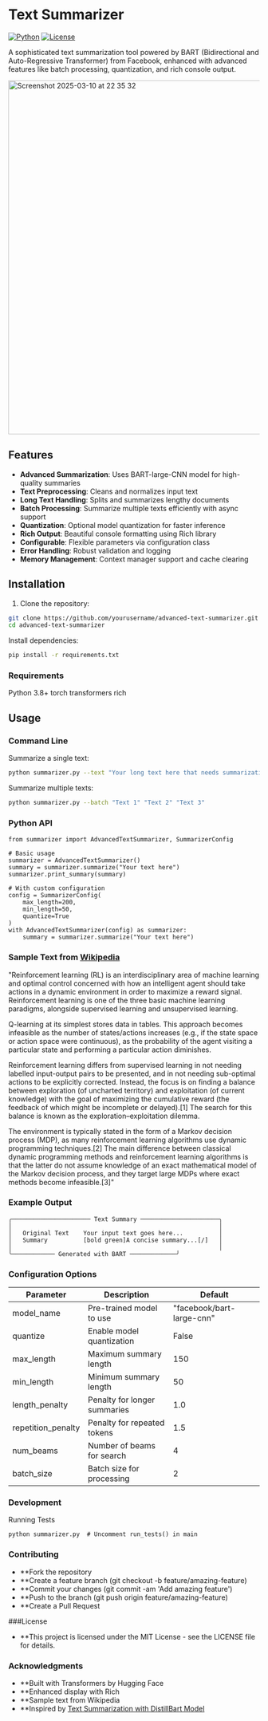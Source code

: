 # Text Summarizer

[![Python](https://img.shields.io/badge/Python-3.8+-blue.svg)](https://www.python.org/)
[![License](https://img.shields.io/badge/License-MIT-green.svg)](LICENSE)

A sophisticated text summarization tool powered by BART (Bidirectional and Auto-Regressive Transformer) from Facebook, enhanced with advanced features like batch processing, quantization, and rich console output.


<img width="710" alt="Screenshot 2025-03-10 at 22 35 32" src="https://github.com/user-attachments/assets/021120dd-3c75-45cd-aeba-d8e64bb353a3" />



## Features

- **Advanced Summarization**: Uses BART-large-CNN model for high-quality summaries
- **Text Preprocessing**: Cleans and normalizes input text
- **Long Text Handling**: Splits and summarizes lengthy documents
- **Batch Processing**: Summarize multiple texts efficiently with async support
- **Quantization**: Optional model quantization for faster inference
- **Rich Output**: Beautiful console formatting using Rich library
- **Configurable**: Flexible parameters via configuration class
- **Error Handling**: Robust validation and logging
- **Memory Management**: Context manager support and cache clearing

## Installation

1. Clone the repository:
```bash
git clone https://github.com/yourusername/advanced-text-summarizer.git
cd advanced-text-summarizer
```
Install dependencies:
```bash
pip install -r requirements.txt
```

### Requirements
Python 3.8+
torch
transformers
rich

## Usage

### Command Line
Summarize a single text:

```bash
python summarizer.py --text "Your long text here that needs summarization"
```

Summarize multiple texts:

```bash
python summarizer.py --batch "Text 1" "Text 2" "Text 3"
```


### Python API
```
from summarizer import AdvancedTextSummarizer, SummarizerConfig

# Basic usage
summarizer = AdvancedTextSummarizer()
summary = summarizer.summarize("Your text here")
summarizer.print_summary(summary)

# With custom configuration
config = SummarizerConfig(
    max_length=200,
    min_length=50,
    quantize=True
)
with AdvancedTextSummarizer(config) as summarizer:
    summary = summarizer.summarize("Your text here")
```

### Sample Text from [Wikipedia](https://en.wikipedia.org/wiki/Reinforcement_learning)

"Reinforcement learning (RL) is an interdisciplinary area of machine learning and optimal control concerned with how an intelligent agent should take actions in a dynamic environment in order to maximize a reward signal. Reinforcement learning is one of the three basic machine learning paradigms, alongside supervised learning and unsupervised learning.

Q-learning at its simplest stores data in tables. This approach becomes infeasible as the number of states/actions increases (e.g., if the state space or action space were continuous), as the probability of the agent visiting a particular state and performing a particular action diminishes.

Reinforcement learning differs from supervised learning in not needing labelled input-output pairs to be presented, and in not needing sub-optimal actions to be explicitly corrected. Instead, the focus is on finding a balance between exploration (of uncharted territory) and exploitation (of current knowledge) with the goal of maximizing the cumulative reward (the feedback of which might be incomplete or delayed).[1] The search for this balance is known as the exploration–exploitation dilemma.

The environment is typically stated in the form of a Markov decision process (MDP), as many reinforcement learning algorithms use dynamic programming techniques.[2] The main difference between classical dynamic programming methods and reinforcement learning algorithms is that the latter do not assume knowledge of an exact mathematical model of the Markov decision process, and they target large MDPs where exact methods become infeasible.[3]"

### Example Output

```
╭────────────────────── Text Summary ──────────────────────╮
│                                                          │
│   Original Text    Your input text goes here...          │
│   Summary          [bold green]A concise summary...[/]   │
│                                                          │
╰──────────── Generated with BART ─────────────╯
```

### Configuration Options

| Parameter  |       Description        |	       Default            |
| ---------- | ------------------------ | ------------------------- |
| model_name | Pre-trained model to use	| "facebook/bart-large-cnn" |
|  quantize  | Enable model quantization| False                     |
| max_length | Maximum summary length	  | 150                       |
| min_length | Minimum summary length	  | 50                        |
| length_penalty | Penalty for longer summaries |	1.0               |
|repetition_penalty	| Penalty for repeated tokens	| 1.5             |
| num_beams	 | Number of beams for search |	4                       |
| batch_size | Batch size for processing	| 2                       |


### Development
Running Tests
```
python summarizer.py  # Uncomment run_tests() in main
```

### Contributing
- **Fork the repository
- **Create a feature branch (git checkout -b feature/amazing-feature)
- **Commit your changes (git commit -am 'Add amazing feature')
- **Push to the branch (git push origin feature/amazing-feature)
- **Create a Pull Request

###License
- **This project is licensed under the MIT License - see the LICENSE file for details.

### Acknowledgments
- **Built with Transformers by Hugging Face
- **Enhanced display with Rich
- **Sample text from Wikipedia
- **Inspired by [Text Summarization with DistillBart Model](https://machinelearningmastery.com/text-summarization-with-distillbart-model/)
